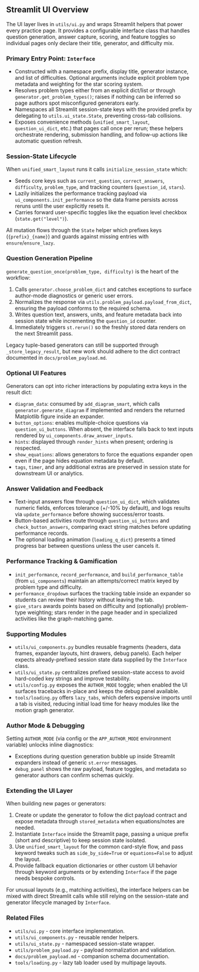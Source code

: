 ## Streamlit UI Overview

The UI layer lives in `utils/ui.py` and wraps Streamlit helpers that power every practice page. It provides a configurable interface class that handles question generation, answer capture, scoring, and feature toggles so individual pages only declare their title, generator, and difficulty mix.

### Primary Entry Point: `Interface`

- Constructed with a namespace prefix, display title, generator instance, and list of difficulties. Optional arguments include explicit problem type metadata and weighting for the star scoring system.
- Resolves problem types either from an explicit dict/list or through `generator.get_problem_types()`; raises if nothing can be inferred so page authors spot misconfigured generators early.
- Namespaces all Streamlit session-state keys with the provided prefix by delegating to `utils.ui_state.State`, preventing cross-tab collisions.
- Exposes convenience methods (`unified_smart_layout`, `question_ui_dict`, etc.) that pages call once per rerun; these helpers orchestrate rendering, submission handling, and follow-up actions like automatic question refresh.

### Session-State Lifecycle

When `unified_smart_layout` runs it calls `initialize_session_state` which:

- Seeds core keys such as `current_question`, `correct_answers`, `difficulty`, `problem_type`, and tracking counters (`question_id`, `stars`).
- Lazily initializes the performance tracking payload via `ui_components.init_performance` so the data frame persists across reruns until the user explicitly resets it.
- Carries forward user-specific toggles like the equation level checkbox (`state.get("level")`).

All mutation flows through the `State` helper which prefixes keys (`{prefix}_{name}`) and guards against missing entries with `ensure`/`ensure_lazy`.

### Question Generation Pipeline

`generate_question_once(problem_type, difficulty)` is the heart of the workflow:

1. Calls `generator.choose_problem_dict` and catches exceptions to surface author-mode diagnostics or generic user errors.
2. Normalizes the response via `utils.problem_payload.payload_from_dict`, ensuring the payload conforms to the required schema.
3. Writes question text, answers, units, and feature metadata back into session state while incrementing the `question_id` counter.
4. Immediately triggers `st.rerun()` so the freshly stored data renders on the next Streamlit pass.

Legacy tuple-based generators can still be supported through `_store_legacy_result`, but new work should adhere to the dict contract documented in `docs/problem_payload.md`.

### Optional UI Features

Generators can opt into richer interactions by populating extra keys in the result dict:

- `diagram_data`: consumed by `add_diagram_smart`, which calls `generator.generate_diagram` if implemented and renders the returned Matplotlib figure inside an expander.
- `button_options`: enables multiple-choice questions via `question_ui_buttons`. When absent, the interface falls back to text inputs rendered by `ui_components.draw_answer_inputs`.
- `hints`: displayed through `render_hints` when present; ordering is respected.
- `show_equations`: allows generators to force the equations expander open even if the page hides equation metadata by default.
- `tags`, `timer`, and any additional extras are preserved in session state for downstream UI or analytics.

### Answer Validation and Feedback

- Text-input answers flow through `question_ui_dict`, which validates numeric fields, enforces tolerance (+/-10% by default), and logs results via `update_performance` before showing success/error toasts.
- Button-based activities route through `question_ui_buttons` and `check_button_answers`, comparing exact string matches before updating performance records.
- The optional loading animation (`loading_q_dict`) presents a timed progress bar between questions unless the user cancels it.

### Performance Tracking & Gamification

- `init_performance`, `record_performance`, and `build_performance_table` (from `ui_components`) maintain an attempts/correct matrix keyed by problem type and difficulty.
- `performance_dropdown` surfaces the tracking table inside an expander so students can review their history without leaving the tab.
- `give_stars` awards points based on difficulty and (optionally) problem-type weighting; stars render in the page header and in specialized activities like the graph-matching game.

### Supporting Modules

- `utils/ui_components.py` bundles reusable fragments (headers, data frames, expander layouts, hint drawers, debug panels). Each helper expects already-prefixed session state data supplied by the `Interface` class.
- `utils/ui_state.py` centralizes prefixed session-state access to avoid hard-coded key strings and improve testability.
- `utils/config.py` exposes the `AUTHOR_MODE` toggle; when enabled the UI surfaces tracebacks in-place and keeps the debug panel available.
- `tools/loading.py` offers `lazy_tabs`, which defers expensive imports until a tab is visited, reducing initial load time for heavy modules like the motion graph generator.

### Author Mode & Debugging

Setting `AUTHOR_MODE` (via config or the `APP_AUTHOR_MODE` environment variable) unlocks inline diagnostics:

- Exceptions during question generation bubble up inside Streamlit expanders instead of generic `st.error` messages.
- `debug_panel` shows the raw payload, feature toggles, and metadata so generator authors can confirm schemas quickly.

### Extending the UI Layer

When building new pages or generators:

1. Create or update the generator to follow the dict payload contract and expose metadata through `stored_metadata` when equations/notes are needed.
2. Instantiate `Interface` inside the Streamlit page, passing a unique prefix (short and descriptive) to keep session state isolated.
3. Use `unified_smart_layout` for the common card-style flow, and pass keyword tweaks such as `side_by_side=True` or `equations=False` to adjust the layout.
4. Provide fallback equation dictionaries or other custom UI behavior through keyword arguments or by extending `Interface` if the page needs bespoke controls.

For unusual layouts (e.g., matching activities), the interface helpers can be mixed with direct Streamlit calls while still relying on the session-state and generator lifecycle managed by `Interface`.

### Related Files

- `utils/ui.py` - core interface implementation.
- `utils/ui_components.py` - reusable render helpers.
- `utils/ui_state.py` - namespaced session-state wrapper.
- `utils/problem_payload.py` - payload normalization and validation.
- `docs/problem_payload.md` - companion schema documentation.
- `tools/loading.py` - lazy tab loader used by multipage layouts.
